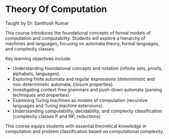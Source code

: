 # Theory Of Computation

Taught by Dr. Santhosh Kumar

This course introduces the foundational concepts of formal models of computation and computability. Students will explore a hierarchy of machines and languages, focusing on automata theory, formal languages, and complexity classes.

Key learning objectives include:

- Understanding foundational concepts and notation (infinite sets, proofs, alphabets, languages).
- Exploring finite automata and regular expressions (deterministic and non-deterministic automata, closure properties).
- Investigating context-free grammars and push-down automata (parsing techniques and properties).
- Examining Turing machines as models of computation (recursive languages and Turing machine extensions).
- Understanding computability, decidability, and complexity classification (complexity classes P and NP, reductions).

This course equips students with essential theoretical knowledge in computation and problem classification based on computational complexity.

